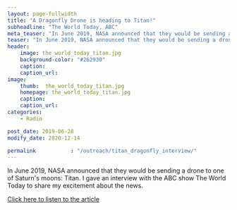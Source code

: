 ```yaml
---
layout: page-fullwidth
title: "A Dragonfly Drone is heading to Titan!"
subheadline: "The World Today, ABC"
meta_teaser: "In June 2019, NASA announced that they would be sending a drone to one of Saturn's moons: Titan. I gave an interview with the ABC show The World Today to share my excitement about the news."
teaser: "In June 2019, NASA announced that they would be sending a drone to one of Saturn's moons: Titan. I gave an interview with the ABC show The World Today to share my excitement about the news."
header:
    image: the_world_today_titan.jpg
    background-color: "#262930"
    caption: 
    caption_url:
image:
    thumb:  the_world_today_titan.jpg
    homepage: the_world_today_titan.jpg
    caption:
    caption_url:
categories:
    - Radio

post_date: 2019-06-28
modify_date: 2020-12-14

permalink           : "/outreach/titan_dragonfly_interview/"
---
```

In June 2019, NASA announced that they would be sending a drone to one of Saturn's moons: Titan. I gave an interview with the ABC show The World Today to share my excitement about the news.


<a href="https://www.abc.net.au/radio/programs/worldtoday/nasa-dragonfly-drone-to-land-on-saturns-moon-titan-in-2034/11260122">Click here to listen to the article<a>




